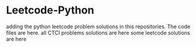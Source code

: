 # Leetcode-Python
adding the python leetcode problem solutions in this repositories. 
The code files are here.
all CTCI problems solutions are here
some leetcode solutions are here

































































































































































































































































































































































































































































































































































































































































































































































































































































































































































































































































































































































































































